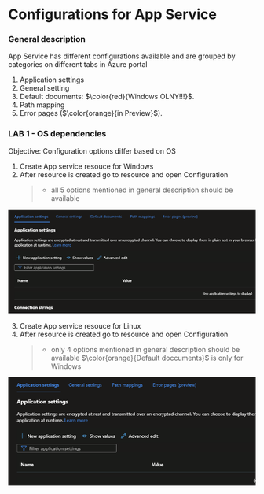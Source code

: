 # Configurations for App Service
### General description
App Service has different configurations available and are grouped by categories on different tabs in Azure portal
1. Application settings
2. General setting
3. Default documents: $\color{red}{Windows OLNY!!!}$.
4. Path mapping
5. Error pages ($\color{orange}{in Preview}$). 

### LAB 1 - OS dependencies
Objective: Configuration options differ based on OS

1. Create App service resouce for Windows
2. After resource is created go to resource and open Configuration
	> - all 5 options mentioned in general description should be available 

![Windows config](./Images/WindowsConfigOptions.PNG "Optional title")

3. Create App service resouce for Linux
4. After resource is created go to resource and open Configuration
	> - only 4 options mentioned in general description should be available 
	> $\color{orange}{Default doccuments}$ is only for Windows

![Windows config](./Images/LinuxConfigOptions.PNG "Optional title")

